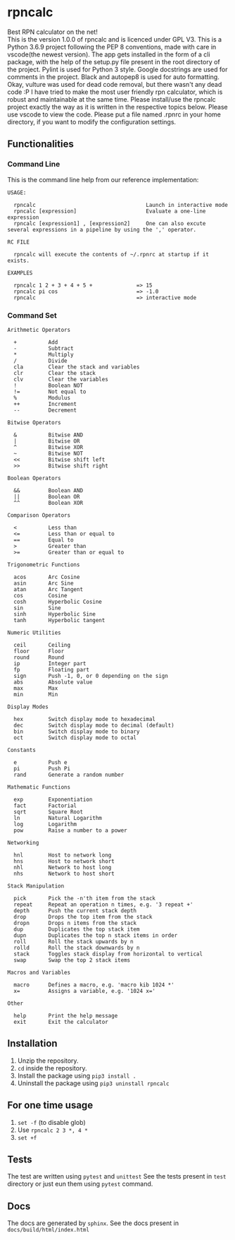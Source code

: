 # rpncalc

Best RPN calculator on the net!  
This is the version 1.0.0 of rpncalc and is licenced under GPL V3. This is a Python 3.6.9 project following the PEP 8 conventions, made with care in vscode(the newest version). The app gets installed in the form of a cli package, with the help of the setup.py file present in the root directory of the project. Pylint is used for Python 3 style. Google docstrings are used for comments in the project. Black and autopep8 is used for auto formatting. Okay, vulture was used for dead code removal, but there wasn't any dead code :P 
I have tried to make the most user friendly rpn calculator, which is robust and maintainable at the same time. Please install/use the rpncalc project exactly the way as it is written in the respective topics below. Please use vscode to view the code. Please put a file named .rpnrc in your home directory, if you want to modify the configuration settings.

## Functionalities

### Command Line

This is the command line help from our reference implementation:

    USAGE:

      rpncalc                                   Launch in interactive mode
      rpncalc [expression]                      Evaluate a one-line expression
      rpncalc [expression1] , [expression2]     One can also excute several expressions in a pipeline by using the ',' operator.

    RC FILE

      rpncalc will execute the contents of ~/.rpnrc at startup if it exists.

    EXAMPLES
    
      rpncalc 1 2 + 3 + 4 + 5 +              => 15
      rpncalc pi cos                         => -1.0
      rpncalc                                => interactive mode

### Command Set

    Arithmetic Operators

      +          Add
      -          Subtract
      *          Multiply
      /          Divide
      cla        Clear the stack and variables
      clr        Clear the stack
      clv        Clear the variables
      !          Boolean NOT
      !=         Not equal to
      %          Modulus
      ++         Increment
      --         Decrement

    Bitwise Operators

      &          Bitwise AND
      |          Bitwise OR
      ^          Bitwise XOR
      ~          Bitwise NOT
      <<         Bitwise shift left
      >>         Bitwise shift right

    Boolean Operators

      &&         Boolean AND
      ||         Boolean OR
      ^^         Boolean XOR

    Comparison Operators

      <          Less than
      <=         Less than or equal to
      ==         Equal to
      >          Greater than
      >=         Greater than or equal to

    Trigonometric Functions

      acos       Arc Cosine
      asin       Arc Sine
      atan       Arc Tangent
      cos        Cosine
      cosh       Hyperbolic Cosine
      sin        Sine
      sinh       Hyperbolic Sine
      tanh       Hyperbolic tangent

    Numeric Utilities

      ceil       Ceiling
      floor      Floor
      round      Round
      ip         Integer part
      fp         Floating part
      sign       Push -1, 0, or 0 depending on the sign
      abs        Absolute value
      max        Max
      min        Min

    Display Modes

      hex        Switch display mode to hexadecimal
      dec        Switch display mode to decimal (default)
      bin        Switch display mode to binary
      oct        Switch display mode to octal

    Constants

      e          Push e
      pi         Push Pi
      rand       Generate a random number

    Mathematic Functions

      exp        Exponentiation
      fact       Factorial
      sqrt       Square Root
      ln         Natural Logarithm
      log        Logarithm
      pow        Raise a number to a power

    Networking

      hnl        Host to network long
      hns        Host to network short
      nhl        Network to host long
      nhs        Network to host short

    Stack Manipulation

      pick       Pick the -n'th item from the stack
      repeat     Repeat an operation n times, e.g. '3 repeat +'
      depth      Push the current stack depth
      drop       Drops the top item from the stack
      dropn      Drops n items from the stack
      dup        Duplicates the top stack item
      dupn       Duplicates the top n stack items in order
      roll       Roll the stack upwards by n
      rolld      Roll the stack downwards by n
      stack      Toggles stack display from horizontal to vertical
      swap       Swap the top 2 stack items

    Macros and Variables

      macro      Defines a macro, e.g. 'macro kib 1024 *'
      x=         Assigns a variable, e.g. '1024 x='

    Other

      help       Print the help message
      exit       Exit the calculator



## Installation

1. Unzip the repository. 
2. `cd` inside the repository.
3. Install the package using `pip3 install .`
4. Uninstall the package using `pip3 uninstall rpncalc`

## For one time usage

1. `set -f` (to disable glob)
2. Use `rpncalc 2 3 *, 4 *`
3. `set +f`

## Tests

The test are written using `pytest` and `unittest`
See the tests present in `test` directory or just eun them using `pytest` command.

## Docs

The docs are generated by `sphinx`.
See the docs present in `docs/build/html/index.html`
